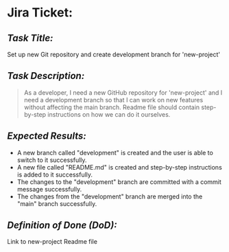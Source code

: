 # Jira Ticket:

## ***Task Title:***

Set up new Git repository and create development branch for 'new-project'

## ***Task Description:***

> As a developer, I need a new GitHub repository for 'new-project' and I need a development branch
> so that I can work on new features without affecting the main branch. 
> Readme file should contain step-by-step instructions on how we can do it ourselves.

## ***Expected Results:***

- A new branch called "development" is created and the user is able to switch to it successfully.
- A new file called "README.md" is created and step-by-step instructions is added to it successfully.
- The changes to the "development" branch are committed with a commit message successfully.
- The changes from the "development" branch are merged into the "main" branch successfully.


## ***Definition of Done (DoD):***

Link to new-project Readme file
